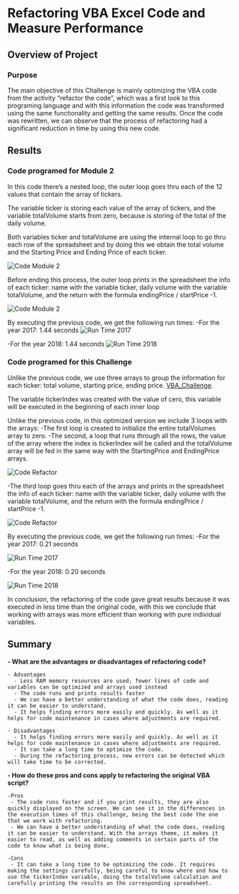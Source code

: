 # Refactoring VBA Excel Code and Measure Performance

## Overview of Project

### Purpose

The main objective of this Challenge is mainly optimizing the VBA code from the activity “refactor the code”, which was a first look to this programing language and with this information the code was transformed using the same functionality and getting the same results. Once the code was rewritten, we can observe that the process of refactoring had a significant reduction in time by using this new code.



## Results

### Code programed for Module 2

In this code there’s a nested loop, the outer loop goes thru each of the 12 values that contain the array of tickers.

The variable ticker is storing each value of the array of tickers, and the variable totalVolume starts from zero, because is storing of the total of the daily volume.

Both variables ticker and totalVolume are using the internal loop to go thru each row of the spreadsheet and by doing this we obtain the total volume and the Starting Price and Ending Price of each ticker.

![Code Module 2](Coding_Module2_a.png)


Before ending this process, the outer loop prints in the spreadsheet the info of each ticker: name with the variable ticker, daily volume with the variable totalVolume, and the return with the formula endingPrice / startPrice -1.

![Code Module 2](Coding_Module2_b.png)



By executing the previous code, we get the following run times:
 -For the year 2017: 1.44 seconds
     ![Run Time 2017](Coding_Module2_runTime1.png)



 -For the year 2018: 1.44 seconds
     ![Run Time 2018](Coding_Module2_runTime2.png)


   
   


### Code programed for this Challenge

Unlike the previous code, we use three arrays to group the information for each ticker: total volume, starting price, ending price. [VBA_Challenge](VBA_Challenge.xlsm).

The variable tickerIndex was created with the value of cero, this variable will be executed in the beginning of each inner loop

Unlike the previous code, in this optimized version we include 3 loops with the arrays:
  -The first loop is created to initialize the entire totalVolumes array to zero.
  -The second, a loop that runs through all the rows, the value of the array where the index is tickerIndex will be called and the totalVolume array will be fed in the same way with the StartingPrice and EndingPrice arrays.

 ![Code Refactor](Coding_Refactor_a.png)


  -The third loop goes thru each of the arrays and prints in the spreadsheet the info of each ticker: name with the variable ticker, daily volume with the variable totalVolume, and the return with the formula endingPrice / startPrice -1.
 
  ![Code Refactor](Coding_Refactor_b.png)


By executing the previous code, we get the following run times:
 -For the year 2017: 0.21 seconds

 ![Run Time 2017](Coding_Refactor_runTime1.png)


 -For the year 2018: 0.20 seconds

 ![Run Time 2018](Coding_Refactor_runTime2.png)

In conclusion, the refactoring of the code gave great results because it was executed in less time than the original code, with this we conclude that working with arrays was more efficient than working with pure individual variables.



   

## Summary

**- What are the advantages or disadvantages of refactoring code?**

    - Advantages
      - Less RAM memory resources are used; fewer lines of code and variables can be optimized and arrays used instead
      - The code runs and prints results faster
      - We can have a better understanding of what the code does, reading it can be easier to understand.
      - It helps finding errors more easily and quickly. As well as it helps for code maintenance in cases where adjustments are required.

    - Disadvantages
      - It helps finding errors more easily and quickly. As well as it helps for code maintenance in cases where adjustments are required.
      - It can take a long time to optimize the code.
      - During the refactoring process, new errors can be detected which will take time to be corrected.


**- How do these pros and cons apply to refactoring the original VBA script?**

    -Pros
     - The code runs faster and if you print results, they are also quickly displayed on the screen. We can see it in the differences in the execution times of this challenge, being the best code the one that we work with refactoring.
     - We can have a better understanding of what the code does, reading it can be easier to understand. With the arrays theme, it makes it easier to read, as well as adding comments in certain parts of the code to know what is being done.

    -Cons
     - It can take a long time to be optimizing the code. It requires making the settings carefully, being careful to know where and how to use the tickerIndex variable, doing the totalVolume calculation and carefully printing the results on the corresponding spreadsheet.